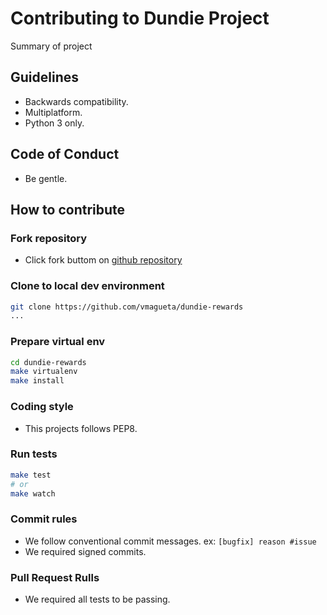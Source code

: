 # Contributing to Dundie Project

Summary of project

## Guidelines

- Backwards compatibility.
- Multiplatform.
- Python 3 only.

## Code of Conduct

- Be gentle.

## How to contribute

### Fork repository

- Click fork buttom on [github repository](https://github.com/vmagueta/dundie-rewards)

### Clone to local dev environment

```bash
git clone https://github.com/vmagueta/dundie-rewards
...
```

### Prepare virtual env

```bash
cd dundie-rewards
make virtualenv
make install
```

### Coding style

- This projects follows PEP8.

### Run tests

```bash
make test
# or
make watch
```

### Commit rules

- We follow conventional commit messages. ex: `[bugfix] reason #issue`
- We required signed commits.

### Pull Request Rulls

- We required all tests to be passing.
